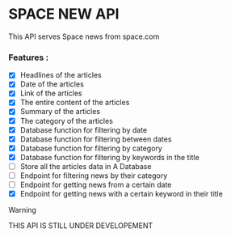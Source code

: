 # SPACE NEW API

<span> This API serves Space news from space.com </span>

### Features :
* [x] Headlines of the articles
* [x] Date of the articles
* [x] Link of the articles
* [x] The entire content of the articles
* [x] Summary of the articles
* [x] The category of the articles
* [x] Database function for filtering by date
* [x] Database function for filtering between dates
* [x] Database function for filtering by category
* [x] Database function for filtering by keywords in the title
* [ ] Store all the articles data in A Database 
* [ ] Endpoint for filtering news by their category
* [ ] Endpoint for getting news from a certain date
* [x] Endpoint for getting news with a certain keyword in their title

> [!WARNING]
> THIS API IS STILL UNDER DEVELOPEMENT
